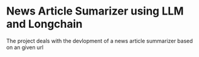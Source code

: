 # News Article Sumarizer using LLM and Longchain

The project deals with the devlopment of a news article summarizer based on an given url

